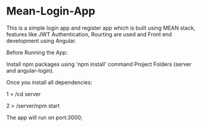 # Mean-Login-App
This is a simple login app and register app which is built using MEAN stack, features like JWT Authentication, Rourting are used and Front end development using Angular.

Before Running the App:

Install npm packages using 'npm install' command Project Folders (server and angular-login).

Once you install all dependencies:

1 > /cd server  

2 > /server/npm start

The app will run on port:3000;
